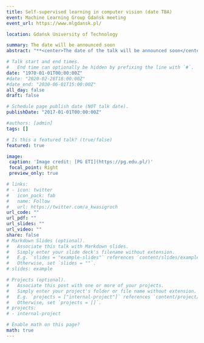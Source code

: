 ```yaml
---
title: Self-supervised learning in computer vision (date TBA)
event: Machine Learning Group Gdańsk meeting
event_url: https://www.mlgdansk.pl/

location: Gdańsk University of Technology

summary: The date will be announced soon
abstract: "**<center>The date of the talk will be announced soon</center>** </br>The field of self-supervised learning is gaining more and more attention. This family of methods allows for unsupervised pretraining of neural networks that lead to better performance in the target tasks (classification, detection, etc). The skillful design of unsupervised task and loss function causes the network learning valuable features. During the talk, I will present the latest, efficient methods that lead to performance increase on many benchmark datasets"

# Talk start and end times.
#   End time can optionally be hidden by prefixing the line with `#`.
date: "1970-01-01T00:00:00Z"
#date: "2020-02-28T18:00:00Z"
#date_end: "2030-06-01T15:00:00Z"
all_day: false
draft: false

# Schedule page publish date (NOT talk date).
publishDate: "2017-01-01T00:00:00Z"

#authors: [admin]
tags: []

# Is this a featured talk? (true/false)
featured: true

image:
 caption: 'Image credit: [PG ETI](https://pg.edu.pl/)'
 focal_point: Right
 preview_only: true

# links:
# - icon: twitter
#   icon_pack: fab
#   name: Follow
#   url: https://twitter.com/a_kwasigroch
url_code: ""
url_pdf: ""
url_slides: ""
url_video: ""
share: false
# Markdown Slides (optional).
#   Associate this talk with Markdown slides.
#   Simply enter your slide deck's filename without extension.
#   E.g. `slides = "example-slides"` references `content/slides/example-slides.md`.
#   Otherwise, set `slides = ""`.
# slides: example

# Projects (optional).
#   Associate this post with one or more of your projects.
#   Simply enter your project's folder or file name without extension.
#   E.g. `projects = ["internal-project"]` references `content/project/deep-learning/index.md`.
#   Otherwise, set `projects = []`.
# projects:
# - internal-project

# Enable math on this page?
math: true
---
```



